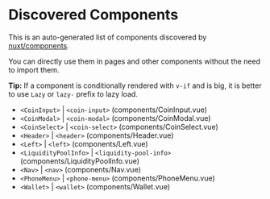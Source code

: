 # Discovered Components

This is an auto-generated list of components discovered by [nuxt/components](https://github.com/nuxt/components).

You can directly use them in pages and other components without the need to import them.

**Tip:** If a component is conditionally rendered with `v-if` and is big, it is better to use `Lazy` or `lazy-` prefix to lazy load.

- `<CoinInput>` | `<coin-input>` (components/CoinInput.vue)
- `<CoinModal>` | `<coin-modal>` (components/CoinModal.vue)
- `<CoinSelect>` | `<coin-select>` (components/CoinSelect.vue)
- `<Header>` | `<header>` (components/Header.vue)
- `<Left>` | `<left>` (components/Left.vue)
- `<LiquidityPoolInfo>` | `<liquidity-pool-info>` (components/LiquidityPoolInfo.vue)
- `<Nav>` | `<nav>` (components/Nav.vue)
- `<PhoneMenu>` | `<phone-menu>` (components/PhoneMenu.vue)
- `<Wallet>` | `<wallet>` (components/Wallet.vue)
